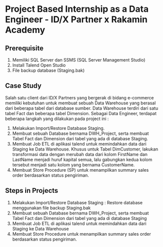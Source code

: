 # Project Based Internship as a Data Engineer - ID/X Partner x Rakamin Academy 

## Prerequisite
1. Memiliki  SQL Server dan SSMS (SQL Server Management Studio)
2. Install Talend Open Studio
3. File backup database (Staging.bak)
   
## Case Study
Salah satu client dari ID/X Partners yang bergerak di bidang e-commerce memiliki kebutuhan untuk membuat sebuah Data Warehouse yang berasal dari beberapa tabel dari database sumber.
Data Warehouse terdiri dari satu tabel Fact dan beberapa tabel Dimension. Sebagai Data Engineer, terdapat beberapa langkah yang dilakukan pada project ini :
1. Melakukan Import/Restore Database Staging.
2. Membuat sebuah Database bernama DWH_Project, serta membuat Tabel Fact dan Dimension dari tabel yang ada di database Staging.
3. Membuat Job ETL di aplikasi talend untuk memindahkan data dari Staging ke Data Warehouse. Khusus untuk Tabel DimCustomer, lakukan transformasi data dengan merubah data
dari kolom FirstName dan LastName menjadi huruf kapital semua, lalu gabungkan kedua kolom tersebut menjadi satu kolom yang bernama CustomerName.
4. Membuat Store Procedure (SP) untuk menampilkan summary sales order berdasarkan status pengiriman.

## Steps in Projects
1. Melakukan Import/Restore Database Staging : Restore database menggunakan file backup Staging.bak
2. Membuat sebuah Database bernama DWH_Project, serta membuat Tabel Fact dan Dimension dari tabel yang ada di database Staging 
3. Membuat Job ETL di aplikasi talend untuk memindahkan data dari Staging ke Data Warehouse
4. Membuat Store Procedure untuk menampilkan summary sales order berdasarkan status pengiriman.
